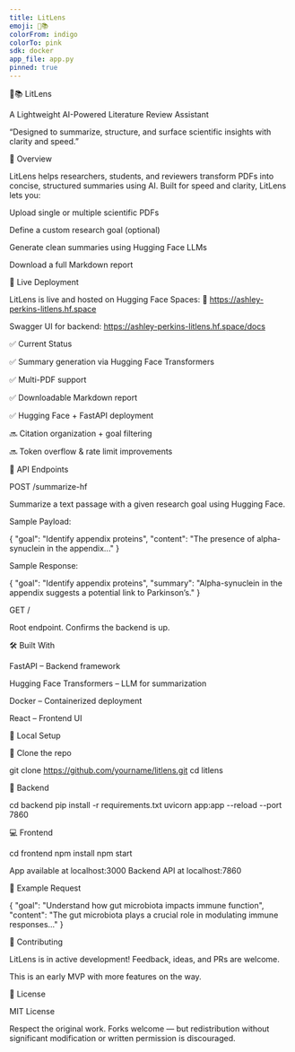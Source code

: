 ```yaml
---
title: LitLens
emoji: 🧠📚
colorFrom: indigo
colorTo: pink
sdk: docker
app_file: app.py
pinned: true
---
```


🧠📚 LitLens

A Lightweight AI-Powered Literature Review Assistant

“Designed to summarize, structure, and surface scientific insights with clarity and speed.”

📌 Overview

LitLens helps researchers, students, and reviewers transform PDFs into concise, structured summaries using AI. Built for speed and clarity, LitLens lets you:

Upload single or multiple scientific PDFs

Define a custom research goal (optional)

Generate clean summaries using Hugging Face LLMs

Download a full Markdown report

🚀 Live Deployment

LitLens is live and hosted on Hugging Face Spaces:
🔗 https://ashley-perkins-litlens.hf.space

Swagger UI for backend: https://ashley-perkins-litlens.hf.space/docs

✅ Current Status

✅ Summary generation via Hugging Face Transformers

✅ Multi-PDF support

✅ Downloadable Markdown report

✅ Hugging Face + FastAPI deployment

🔜 Citation organization + goal filtering

🔜 Token overflow & rate limit improvements

🔧 API Endpoints

POST /summarize-hf

Summarize a text passage with a given research goal using Hugging Face.

Sample Payload:

{
  "goal": "Identify appendix proteins",
  "content": "The presence of alpha-synuclein in the appendix..."
}

Sample Response:

{
  "goal": "Identify appendix proteins",
  "summary": "Alpha-synuclein in the appendix suggests a potential link to Parkinson’s."
}

GET /

Root endpoint. Confirms the backend is up.

🛠 Built With

FastAPI – Backend framework

Hugging Face Transformers – LLM for summarization

Docker – Containerized deployment

React – Frontend UI

📄 Local Setup

🔁 Clone the repo

git clone https://github.com/yourname/litlens.git
cd litlens

🧠 Backend

cd backend
pip install -r requirements.txt
uvicorn app:app --reload --port 7860

💻 Frontend

cd frontend
npm install
npm start

App available at localhost:3000
Backend API at localhost:7860

🧪 Example Request

{
  "goal": "Understand how gut microbiota impacts immune function",
  "content": "The gut microbiota plays a crucial role in modulating immune responses..."
}

🤝 Contributing

LitLens is in active development! Feedback, ideas, and PRs are welcome.

This is an early MVP with more features on the way.

📜 License

MIT License

Respect the original work. Forks welcome — but redistribution without significant modification or written permission is discouraged.